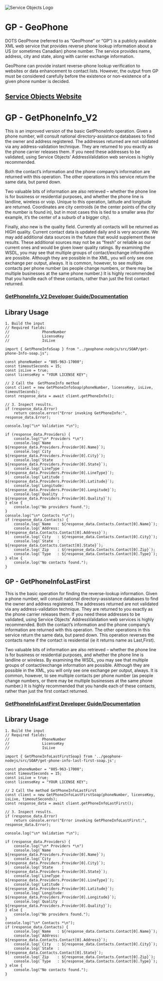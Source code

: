 ﻿![Service Objects Logo](https://www.serviceobjects.com/wp-content/uploads/2021/05/SO-Logo-with-TM.gif "Service Objects Logo")

# GP - GeoPhone

DOTS GeoPhone (referred to as “GeoPhone” or “GP”) is a publicly available XML web service that provides reverse phone lookup information about a US (or sometimes Canadian) phone number. The service provides name, address, city and state, along with carrier exchange information.

GeoPhone can provide instant reverse-phone lookup verification to websites or data enhancement to contact lists. However, the output from GP must be considered carefully before the existence or non-existence of a given phone number is decided.

## [Service Objects Website](https://serviceobjects.com)

# GP - GetPhoneInfo_V2

This is an improved version of the basic GetPhoneInfo operation. Given a phone number, will consult national directory-assistance databases to find the owner and address registered. The addresses returned are not validated via any address-validation technique. They are returned to you exactly as the phone carrier releases them. If you need these addresses to be validated, using Service Objects’ AddressValidation web services is highly recommended. 

Both the contact’s information and the phone company’s information are returned with this operation. The other operations in this service return the same data, but pared down.

Two valuable bits of information are also retrieved – whether the phone line is for business or residential purposes, and whether the phone line is landline, wireless or voip. Unique to this operation, latitude and longitude are returned. Coordinates are city centroids (ie the center points of the city the number is found in), but in most cases this is tied to a smaller area (for example, it’s the center of a suburb of a bigger city).

Finally, also new is the quality field. Currently all contacts will be returned as HIGH quality. Current contact data is updated daily and is very accurate. We may add additional data sources in the future that would supplement these results. These additional sources may not be as “fresh” or reliable as our current ones and would be given lower quality ratings. By examining the WSDL, you may see that multiple groups of contact/exchange information are possible. Although they are possible in the XML, you will only see one exchange per output, always. It is common, however, to see multiple contacts per phone number (as people change numbers, or there may be multiple businesses at the same phone number.) It is highly recommended that you handle each of these contacts, rather than just the first contact returned.

### [GetPhoneInfo_V2 Developer Guide/Documentation](https://www.serviceobjects.com/docs/dots-geophone/gp-operations/gp-getphoneinfo_v2-recommended/)

## Library Usage

```
1. Build the input
// Required fields:
//               PhoneNumber
//               LicenseKey
//               IsLive

import { GetPhoneInfoSoap } from "../geophone-nodejs/src/SOAP/get-phone-Info-soap.js";

const phoneNumber = "805-963-17000";
const timeoutSeconds = 15;
const isLive = true;
const licenseKey = "YOUR LICENSE KEY";

// 2 Call the  GetPhoneInfo method
const client = new GetPhoneInfoSoap(phoneNumber, licenseKey, isLive, timeoutSeconds);
const response_data = await client.getPhoneInfo();

// 3. Inspect results.
if (response_data.Error)
    return console.error("Error invoking GetPhoneInfo:", response_data.Error);
   
console.log("\n* Validation *\n");

if (response_data.Providers) {
    console.log("\n* Providers *\n")
    console.log(`Name     : ${response_data.Providers.Provider[0].Name}`);
    console.log(`City     : ${response_data.Providers.Provider[0].City}`);
    console.log(`State    : ${response_data.Providers.Provider[0].State}`);
    console.log(`LineType : ${response_data.Providers.Provider[0].LineType}`);
    console.log(`Latitude : ${response_data.Providers.Provider[0].Latitude}`);
    console.log(`Longitude: ${response_data.Providers.Provider[0].Longitude}`);
    console.log(`Quality  : ${response_data.Providers.Provider[0].Quality}`);
} else {
    console.log("No providers found.");
}
console.log("\n* Contacts *\n");
if (response_data.Contacts) {
    console.log(`Name   : ${response_data.Contacts.Contact[0].Name}`);
    console.log(`Address: ${response_data.Contacts.Contact[0].Address}`);
    console.log(`City   : ${response_data.Contacts.Contact[0].City}`);
    console.log(`State  : ${response_data.Contacts.Contact[0].State}`);
    console.log(`Zip    : ${response_data.Contacts.Contact[0].Zip}`);
    console.log(`Type   : ${response_data.Contacts.Contact[0].Type}`);
} else {
    console.log("No contacts found.");
}
```
## GP - GetPhoneInfoLastFirst

This is the basic operation for finding the reverse-lookup information. Given a phone number, will consult national directory-assistance databases to find the owner and address registered. The addresses returned are not validated via any address-validation technique. They are returned to you exactly as the phone carrier releases them. If you need these addresses to be validated, using Service Objects’ AddressValidation web services is highly recommended. 
Both the contact’s information and the phone company’s information are returned with this operation. The other operations in this service return the same data, but pared down. This operation reverses the contacts name if the contact is residential (ie it returns name as Last,First).

Two valuable bits of information are also retrieved – whether the phone line is for business or residential purposes, and whether the phone line is landline or wireless. By examining the WSDL, you may see that multiple groups of contact/exchange information are possible. Although they are possible in the XML, you will only see one exchange per output, always. It is common, however, to see multiple contacts per phone number (as people change numbers, or there may be multiple businesses at the same phone number.) It is highly recommended that you handle each of these contacts, rather than just the first contact returned.

### [GetPhoneInfoLastFirst Developer Guide/Documentation](https://www.serviceobjects.com/docs/dots-geophone/gp-operations/gp-getphoneinfolastfirst/)

## Library Usage

```
1. Build the input
// Required fields:
//               PhoneNumber
//               LicenseKey
//               IsLive

import { GetPhoneInfoLastFirstSoap} from '../geophone-nodejs/src/SOAP/get-phone-info-last-first-soap.js';

const phoneNumber = "805-963-17000";
const timeoutSeconds = 15;
const isLive = true;
const licenseKey = "YOUR LICENSE KEY";

// 2 Call the method GetPhoneInfoLastFirst
const client = new GetPhoneInfoLastFirstSoap(phoneNumber, licenseKey, isLive, timeoutSeconds);
const response_data = await client.getPhoneInfoLastFirst();

// 3. Inspect results.
if (response_data.Error)
    return console.error("Error invoking GetPhoneInfoLastFirst:", response_data.Error);
    
console.log("\n* Validation *\n");

if (response_data.Providers) {
    console.log("\n* Providers *\n")
    console.log(`Name     : ${response_data.Providers.Provider[0].Name}`);
    console.log(`City     : ${response_data.Providers.Provider[0].City}`);
    console.log(`State    : ${response_data.Providers.Provider[0].State}`);
    console.log(`LineType : ${response_data.Providers.Provider[0].LineType}`);
    console.log(`Latitude : ${response_data.Providers.Provider[0].Latitude}`);
    console.log(`Longitude: ${response_data.Providers.Provider[0].Longitude}`);
    console.log(`Quality  : ${response_data.Providers.Provider[0].Quality}`);
} else {
    console.log("No providers found.");
}
console.log("\n* Contacts *\n");
if (response_data.Contacts) {
    console.log(`Name   : ${response_data.Contacts.Contact[0].Name}`);
    console.log(`Address: ${response_data.Contacts.Contact[0].Address}`);
    console.log(`City   : ${response_data.Contacts.Contact[0].City}`);
    console.log(`State  : ${response_data.Contacts.Contact[0].State}`);
    console.log(`Zip    : ${response_data.Contacts.Contact[0].Zip}`);
    console.log(`Type   : ${response_data.Contacts.Contact[0].Type}`);
} else {
    console.log("No contacts found.");
}
```